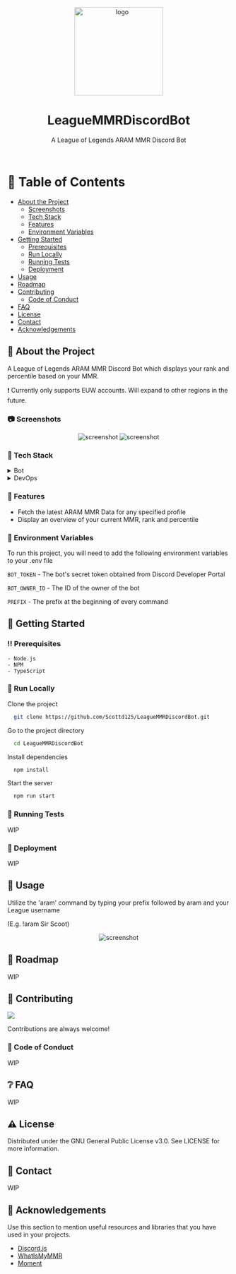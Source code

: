 <div align="center">

  <img src="assets/logo.png" alt="logo" width="200" height="auto" />
  <h1>LeagueMMRDiscordBot</h1>
  
  <p>
    A League of Legends ARAM MMR Discord Bot
  </p>
</div>

<br />

<!-- Table of Contents -->
# 📔 Table of Contents
- [About the Project](#star2-about-the-project)
  * [Screenshots](#camera-screenshots)
  * [Tech Stack](#space_invader-tech-stack)
  * [Features](#dart-features)
  * [Environment Variables](#key-environment-variables)
- [Getting Started](#toolbox-getting-started)
  * [Prerequisites](#bangbang-prerequisites)
  * [Run Locally](#running-run-locally)
  * [Running Tests](#test_tube-running-tests)
  * [Deployment](#triangular_flag_on_post-deployment)
- [Usage](#eyes-usage)
- [Roadmap](#compass-roadmap)
- [Contributing](#wave-contributing)
  * [Code of Conduct](#scroll-code-of-conduct)
- [FAQ](#grey_question-faq)
- [License](#warning-license)
- [Contact](#handshake-contact)
- [Acknowledgements](#gem-acknowledgements)

  

<!-- About the Project -->
## :star2: About the Project

A League of Legends ARAM MMR Discord Bot which displays your rank and percentile based on your MMR.

❗ Currently only supports EUW accounts. Will expand to other regions in the future.

<!-- Screenshots -->
### :camera: Screenshots

<div align="center"> 
  <img src="assets/screenshot1.PNG" alt="screenshot" />
  <img src="assets/screenshot2.PNG" alt="screenshot" />
</div>


<!-- TechStack -->
### :space_invader: Tech Stack

<details>
  <summary>Bot</summary>
  <ul>
    <li><a href="https://nodejs.org/en/">Node.js</a></li>
    <li><a href="https://www.typescriptlang.org/">Typescript</a></li>
  </ul>
</details>

<details>
<summary>DevOps</summary>
  <ul>
    <li><a href="https://www.heroku.com/">Heroku</a></li>
  </ul>
</details>

<!-- Features -->
### :dart: Features

- Fetch the latest ARAM MMR Data for any specified profile
- Display an overview of your current MMR, rank and percentile

<!-- Env Variables -->
### :key: Environment Variables

To run this project, you will need to add the following environment variables to your .env file

`BOT_TOKEN` - The bot's secret token obtained from Discord Developer Portal

`BOT_OWNER_ID` - The ID of the owner of the bot

`PREFIX` - The prefix at the beginning of every command

<!-- Getting Started -->
## 	:toolbox: Getting Started

<!-- Prerequisites -->
### :bangbang: Prerequisites
   
    - Node.js
    - NPM
    - TypeScript

<!-- Run Locally -->
### :running: Run Locally

Clone the project

```bash
  git clone https://github.com/Scottd125/LeagueMMRDiscordBot.git
```

Go to the project directory

```bash
  cd LeagueMMRDiscordBot
```

Install dependencies

```bash
  npm install
```

Start the server

```bash
  npm run start
```

<!-- Running Tests -->
### :test_tube: Running Tests

WIP

<!-- Deployment -->
### :triangular_flag_on_post: Deployment

<!-- TODO -->
WIP

<!-- Usage -->
## :eyes: Usage

Utilize the 'aram' command by typing your prefix followed by aram and your League username

(E.g. !aram Sir Scoot)

<div align="center"> 
  <img src="assets/screenshot1.PNG" alt="screenshot" />
</div>

<!-- Roadmap -->
## :compass: Roadmap

<!-- TODO -->
WIP

<!-- Contributing -->
## :wave: Contributing

<a href="https://github.com/Scottd125/LeagueMMRDiscordBot/graphs/contributors">
  <img src="https://contrib.rocks/image?repo=Scottd125/LeagueMMRDiscordBot" />
</a>

Contributions are always welcome!

<!-- TODO -->
<!-- See `contributing.md` for ways to get started. -->


<!-- Code of Conduct -->
### :scroll: Code of Conduct

<!-- TODO -->
WIP
<!-- Please read the [Code of Conduct](https://github.com/Scottd125/LeagueMMRDiscordBot/blob/master/CODE_OF_CONDUCT.md) -->

<!-- FAQ -->
## :grey_question: FAQ

<!-- TODO -->
WIP

<!-- License -->
## :warning: License

Distributed under the GNU General Public License v3.0. See LICENSE for more information.

<!-- Contact -->
## :handshake: Contact

<!-- TODO -->
WIP

<!-- Acknowledgments -->
## :gem: Acknowledgements

Use this section to mention useful resources and libraries that you have used in your projects.

 - [Discord.js](https://discord.js.org/#/)
 - [WhatIsMyMMR](https://dev.whatismymmr.com/)
 - [Moment](https://momentjs.com/)
